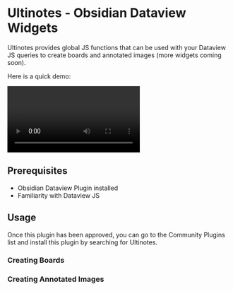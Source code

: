 # Ultinotes - Obsidian Dataview Widgets

Ultinotes provides global JS functions that can be used with your Dataview JS queries to create boards and annotated images (more widgets coming soon).

Here is a quick demo:

![](./docs/ultinotes-demo1.webm)


## Prerequisites

- Obsidian Dataview Plugin installed
- Familiarity with Dataview JS

## Usage

Once this plugin has been approved, you can go to the Community Plugins list and install this plugin by searching for Ultinotes.

### Creating Boards




### Creating Annotated Images



